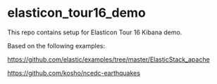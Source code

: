 # elasticon_tour16_demo

This repo contains setup for Elasticon Tour 16 Kibana demo. 

Based on the following examples:

https://github.com/elastic/examples/tree/master/ElasticStack_apache

https://github.com/kosho/ncedc-earthquakes

